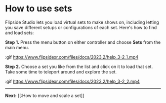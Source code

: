 # How to use sets

Flipside Studio lets you load virtual sets to make shows on, including letting you save different setups or configurations of each set. Here's how to find and load sets:

**Step 1.** Press the menu button on either controller and choose **Sets** from the main menu.

:gif https://www.flipsidexr.com/files/docs/2023.2/help_3-2_1.mp4

**Step 2.** Choose a set you like from the list and click on it to load that set. Take some time to teleport around and explore the set.

:gif https://www.flipsidexr.com/files/docs/2023.2/help_3-2_2.mp4

---

**Next:** [[:How to move and scale a set]]
